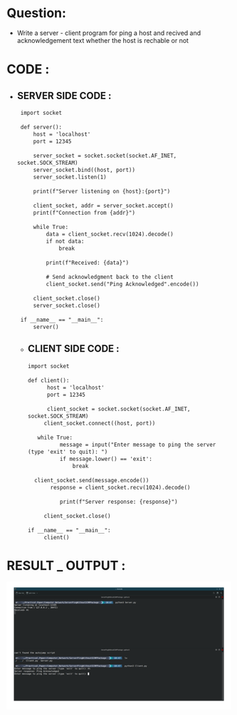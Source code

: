 # Question:
  * Write a server - client program for ping a host and recived and acknowledgement text whether the host is rechable or not 
# CODE :
  * ## SERVER SIDE CODE :
    ```{python} 
     import socket

     def server():
         host = 'localhost'
         port = 12345
     
         server_socket = socket.socket(socket.AF_INET, socket.SOCK_STREAM)
         server_socket.bind((host, port))
         server_socket.listen(1)
     
         print(f"Server listening on {host}:{port}")
     
         client_socket, addr = server_socket.accept()
         print(f"Connection from {addr}")
     
         while True:
             data = client_socket.recv(1024).decode()
             if not data:
                 break
     
             print(f"Received: {data}")
     
             # Send acknowledgment back to the client
             client_socket.send("Ping Acknowledged".encode())

         client_socket.close()
         server_socket.close()

     if __name__ == "__main__":
         server()
    ```
    * ## CLIENT SIDE CODE :
      ```{python} 
      import socket

      def client():
            host = 'localhost'
            port = 12345

            client_socket = socket.socket(socket.AF_INET, socket.SOCK_STREAM)
           client_socket.connect((host, port))

         while True:
                message = input("Enter message to ping the server (type 'exit' to quit): ")
                if message.lower() == 'exit':
                    break

        client_socket.send(message.encode())
             response = client_socket.recv(1024).decode()
      
                print(f"Server response: {response}")
      
           client_socket.close()

      if __name__ == "__main__":
           client()

      ```
# RESULT _ OUTPUT : 
![RESULT](https://github.com/ALFAJ01/dept.CST_CN_Pract/blob/master/10.ServerPingWithoutICMPPackage/Screenshot_20240122_104744.png)
